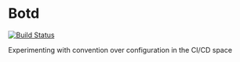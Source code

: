 # Botd

[![Build Status](http://drone.ipedrazas.k8s.co.uk/api/badges/ipedrazas/botd/status.svg)](http://drone.ipedrazas.k8s.co.uk/ipedrazas/botd)

Experimenting with convention over configuration in the CI/CD space


